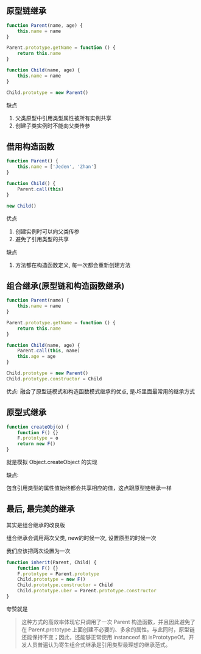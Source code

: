 ## 原型链继承

```js
function Parent(name, age) {
    this.name = name
}

Parent.prototype.getName = function () {
    return this.name
}

function Child(name, age) {
    this.name = name
}

Child.prototype = new Parent()
```

缺点

1. 父类原型中引用类型属性被所有实例共享
2. 创建子类实例时不能向父类传参

## 借用构造函数

```js
function Parent() {
    this.name = ['Jeden', 'Zhan']
}

function Child() {
    Parent.call(this)
}

new Child()
```

优点

1. 创建实例时可以向父类传参
2. 避免了引用类型的共享

缺点

1. 方法都在构造函数定义, 每一次都会重新创建方法

## 组合继承(原型链和构造函数继承)

```js
function Parent(name) {
    this.name = name
}

Parent.prototype.getName = function () {
    return this.name
}

function Child(name, age) {
    Parent.call(this, name)
    this.age = age
}

Child.prototype = new Parent()
Child.prototype.constructor = Child
```

优点: 融合了原型链模式和构造函数模式继承的优点, 是JS里面最常用的继承方式

## 原型式继承

```js
function createObj(o) {
    function F() {}
    F.prototype = o
    return new F()
}
```

就是模拟 Object.createObject 的实现

缺点:

包含引用类型的属性值始终都会共享相应的值，这点跟原型链继承一样

## 最后, 最完美的继承

其实是组合继承的改良版

组合继承会调用两次父类, new的时候一次, 设置原型的时候一次

我们应该把两次设置为一次

```js
function inherit(Parent, Child) {
    function F() {}
    F.prototype = Parent.prototype
    Child.prototype = new F()
    Child.prototype.constructor = Child
    Child.prototype.uber = Parent.prototype.constructor
}
```

夸赞就是

> 这种方式的高效率体现它只调用了一次 Parent 构造函数，并且因此避免了在 Parent.prototype 上面创建不必要的、多余的属性。与此同时，原型链还能保持不变；因此，还能够正常使用 instanceof 和 isPrototypeOf。开发人员普遍认为寄生组合式继承是引用类型最理想的继承范式。

